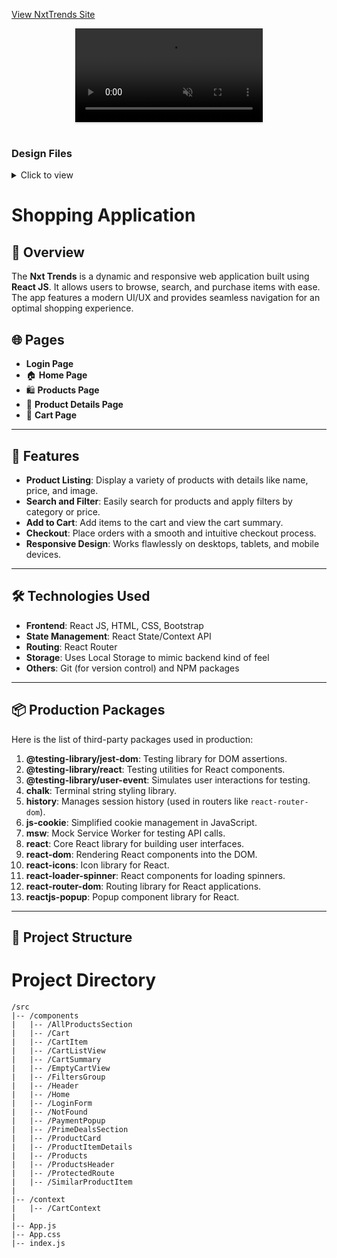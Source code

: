[View NxtTrends Site](https://nxtrends007ash.ccbp.tech/login)

<div style="text-align: center;">
  <video style="max-width:70%;box-shadow:0 2.8px 2.2px rgba(0, 0, 0, 0.12);outline:none;" loop="true" autoplay="autoplay" controls="controls" muted>
    <source src="https://assets.ccbp.in/frontend/content/react-js/nxt-trendz-cart-features-output.mp4" type="video/mp4">
  </video>
</div>
<br/>

### Design Files

<details>
<summary>Click to view</summary>

- [Extra Small (Size < 576px) and Small (Size >= 576px)](https://assets.ccbp.in/frontend/content/react-js/nxt-trendz-cart-features-sm-output-v0.png)
- [Medium (Size >= 768px), Large (Size >= 992px) and Extra Large (Size >= 1200px)](https://assets.ccbp.in/frontend/content/react-js/nxt-trendz-cart-features-lg-output.png)

</details>

# Shopping Application

## 📜 Overview
The **Nxt Trends** is a dynamic and responsive web application built using **React JS**. It allows users to browse, search, and purchase items with ease. The app features a modern UI/UX and provides seamless navigation for an optimal shopping experience.

## 🌐 Pages
- **Login Page**
- 🏠 **Home Page**
- 🛍️ **Products Page**
- 📄 **Product Details Page**
- 🛒 **Cart Page**
  
---

## 🚀 Features
- **Product Listing**: Display a variety of products with details like name, price, and image.
- **Search and Filter**: Easily search for products and apply filters by category or price.
- **Add to Cart**: Add items to the cart and view the cart summary.
- **Checkout**: Place orders with a smooth and intuitive checkout process.
- **Responsive Design**: Works flawlessly on desktops, tablets, and mobile devices.

---

## 🛠️ Technologies Used
- **Frontend**: React JS, HTML, CSS, Bootstrap
- **State Management**: React State/Context API
- **Routing**: React Router
- **Storage**: Uses Local Storage to mimic backend kind of feel
- **Others**: Git (for version control) and NPM packages

---

## 📦 Production Packages

Here is the list of third-party packages used in production:

1. **@testing-library/jest-dom**: Testing library for DOM assertions.
2. **@testing-library/react**: Testing utilities for React components.
3. **@testing-library/user-event**: Simulates user interactions for testing.
4. **chalk**: Terminal string styling library.
5. **history**: Manages session history (used in routers like `react-router-dom`).
6. **js-cookie**: Simplified cookie management in JavaScript.
7. **msw**: Mock Service Worker for testing API calls.
8. **react**: Core React library for building user interfaces.
9. **react-dom**: Rendering React components into the DOM.
10. **react-icons**: Icon library for React.
11. **react-loader-spinner**: React components for loading spinners.
12. **react-router-dom**: Routing library for React applications.
13. **reactjs-popup**: Popup component library for React.

---

## 📂 Project Structure
# Project Directory

```plaintext
/src
|-- /components
|   |-- /AllProductsSection
|   |-- /Cart
|   |-- /CartItem
|   |-- /CartListView
|   |-- /CartSummary
|   |-- /EmptyCartView
|   |-- /FiltersGroup
|   |-- /Header
|   |-- /Home
|   |-- /LoginForm
|   |-- /NotFound
|   |-- /PaymentPopup
|   |-- /PrimeDealsSection
|   |-- /ProductCard
|   |-- /ProductItemDetails
|   |-- /Products
|   |-- /ProductsHeader
|   |-- /ProtectedRoute
|   |-- /SimilarProductItem
|
|-- /context
|   |-- /CartContext
|
|-- App.js
|-- App.css
|-- index.js

